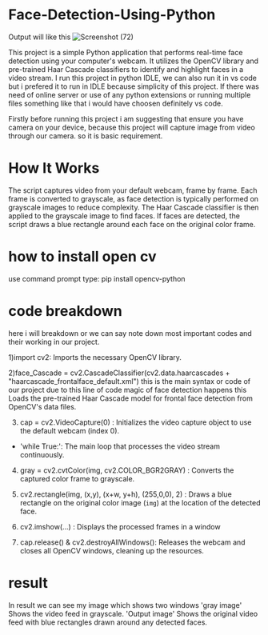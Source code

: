 # Face-Detection-Using-Python
Output will like this
![Screenshot (72)](https://github.com/user-attachments/assets/f1accfd0-121b-4492-8be1-d2136b0b08e1)

This project is a simple Python application that performs real-time face detection using your computer's webcam. It utilizes the OpenCV library and pre-trained Haar Cascade classifiers to identify and highlight faces in a video stream.
I run this project in python IDLE, we can also run it in vs code but i prefered it to run in IDLE because simplicity of this project. If there was need of online server or use of any python extensions or running multiple files something like that i would have choosen definitely vs code.

Firstly before running this project i am suggesting that ensure you have camera on your device, because this project will capture image from video through our camera. so it is basic requirement.

# How It Works
The script captures video from your default webcam, frame by frame. Each frame is converted to grayscale, as face detection is typically performed on grayscale images to reduce complexity. The Haar Cascade classifier is then applied to the grayscale image to find faces. If faces are detected, the script draws a blue rectangle around each face on the original color frame.

# how to install open cv
use command prompt
type: pip install opencv-python

# code breakdown
here i will breakdown or we can say note down most important codes and their working in our project.

1)import cv2: Imports the necessary OpenCV library.

2)face_Cascade = cv2.CascadeClassifier(cv2.data.haarcascades + "haarcascade_frontalface_default.xml")
this is the main syntax or code of our project due to this line of code magic of face detection happens this Loads the pre-trained Haar Cascade model for frontal face detection from OpenCV's data files.

3) cap = cv2.VideoCapture(0) : Initializes the video capture object to use the default webcam (index 0).
- 'while True:': The main loop that processes the video stream continuously.
  
4) gray = cv2.cvtColor(img, cv2.COLOR_BGR2GRAY) : Converts the captured color frame to grayscale.

5) cv2.rectangle(img, (x,y), (x+w, y+h), (255,0,0), 2) : Draws a blue rectangle on the original color image (`img`) at the location of the detected face.

6) cv2.imshow(...) : Displays the processed frames in a window

7) cap.release()  & cv2.destroyAllWindows(): Releases the webcam and closes all OpenCV windows, cleaning up the resources.
  
# result
In result we can see my image which shows two windows
'gray image' Shows the video feed in grayscale.
'Output image' Shows the original video feed with blue rectangles drawn around any detected faces.

